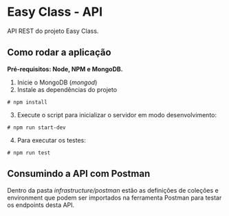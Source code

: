 # Easy Class - API


API REST do projeto Easy Class. 

## Como rodar a aplicação

**Pré-requisitos: Node, NPM e MongoDB.** 

1. Inicie o MongoDB (*mongod*)
2. Instale as dependências do projeto

````
# npm install
````

3. Execute o script para inicializar o servidor em modo desenvolvimento:

````
# npm run start-dev
````

4. Para executar os testes:

````
# npm run test
````

## Consumindo a API com Postman

Dentro da pasta *infrastructure/postman* estão as definições de coleções e environment que podem ser importados na ferramenta Postman para testar os endpoints desta API.
